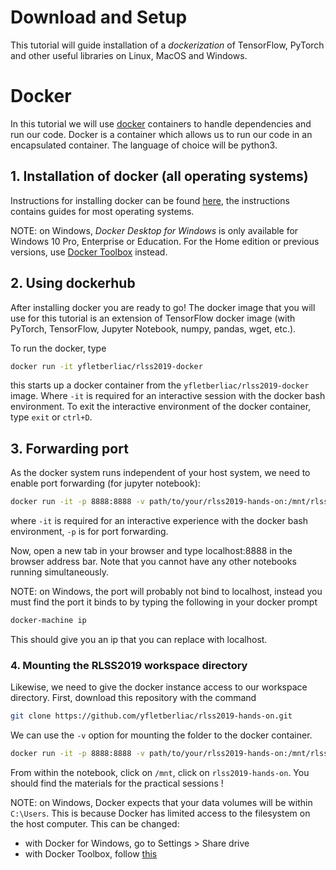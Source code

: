 # Download and Setup

This tutorial will guide installation of a *dockerization* of TensorFlow, PyTorch and other useful libraries on Linux, MacOS and Windows.

# Docker

In this tutorial we will use [docker](https://www.docker.com/) containers to handle dependencies and run our code.
Docker is a container which allows us to run our code in an encapsulated container.
The language of choice will be python3.

## 1. Installation of docker (all operating systems)

Instructions for installing docker can be found [here](https://docs.docker.com/engine/installation/#installation), the instructions contains guides for most operating systems.

NOTE: on Windows, *Docker Desktop for Windows* is only available for Windows 10 Pro, Enterprise or Education. For the Home edition or previous versions, use [Docker Toolbox](https://docs.docker.com/toolbox/overview/) instead.

## 2. Using dockerhub

After installing docker you are ready to go! The docker image that you will use for this tutorial is an extension of TensorFlow docker image (with PyTorch, TensorFlow, Jupyter Notebook, numpy, pandas, wget, etc.).

To run the docker, type

```bash
docker run -it yfletberliac/rlss2019-docker
```

this starts up a docker container from the `yfletberliac/rlss2019-docker` image.
Where `-it` is required for an interactive session with the docker bash environment.
To exit the interactive environment of the docker container, type `exit` or `ctrl+D`.

## 3. Forwarding port

As the docker system runs independent of your host system, we need to enable port forwarding (for jupyter notebook):
```bash
docker run -it -p 8888:8888 -v path/to/your/rlss2019-hands-on:/mnt/rlss2019-hands-on -d yfletberliac/rlss2019-docker
```

where `-it` is required for an interactive experience with the docker bash environment, `-p` is for port forwarding.

Now, open a new tab in your browser and type localhost:8888 in the browser address bar. Note that you cannot have any other notebooks running simultaneously.

NOTE: on Windows, the port will probably not bind to localhost, instead you must find the port it binds to by typing the following in your docker prompt

```bash
docker-machine ip
```

This should give you an ip that you can replace with localhost.

### 4. Mounting the RLSS2019 workspace directory

Likewise, we need to give the docker instance access to our workspace directory.
First, download this repository with the command

```bash
git clone https://github.com/yfletberliac/rlss2019-hands-on.git
```
We can use the `-v` option for mounting the folder to the docker container.
```bash
docker run -it -p 8888:8888 -v path/to/your/rlss2019-hands-on:/mnt/rlss2019-hands-on -d yfletberliac/rlss2019-docker
```
From within the notebook, click on `/mnt`, click on `rlss2019-hands-on`. You should find the materials for the practical sessions !

NOTE: on Windows, Docker expects that your data volumes will be within `C:\Users`. This is because Docker has limited access to the filesystem on the host computer. This can be changed:
* with Docker for Windows, go to Settings > Share drive
* with Docker Toolbox, follow [this](https://stackoverflow.com/questions/33126271/how-to-use-volume-option-with-docker-toolbox-on-windows?answertab=votes#tab-top)
